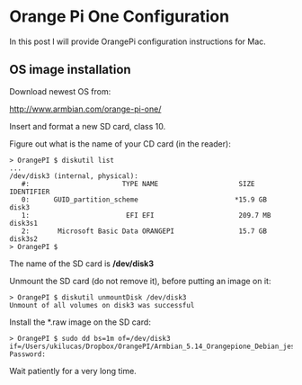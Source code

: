# Orange Pi One Configuration

In this post I will provide OrangePi configuration instructions for Mac.

## OS image installation

Download newest OS from:

http://www.armbian.com/orange-pi-one/

Insert and format a new SD card, class 10.

Figure out what is the name of your CD card (in the reader):

```shell
> OrangePI $ diskutil list
...
/dev/disk3 (internal, physical):
   #:                       TYPE NAME                    SIZE       IDENTIFIER
   0:      GUID_partition_scheme                        *15.9 GB    disk3
   1:                        EFI EFI                     209.7 MB   disk3s1
   2:       Microsoft Basic Data ORANGEPI                15.7 GB    disk3s2
> OrangePI $ 
```

The name of the SD card is **/dev/disk3**

Unmount the SD card (do not remove it), before putting an image on it:

```shell
> OrangePI $ diskutil unmountDisk /dev/disk3
Unmount of all volumes on disk3 was successful
```



Install the *.raw image on the SD card:

```shell
> OrangePI $ sudo dd bs=1m of=/dev/disk3 if=/Users/ukilucas/Dropbox/OrangePI/Armbian_5.14_Orangepione_Debian_jessie_3.4.112.raw
Password:
```

Wait patiently for a very long time.